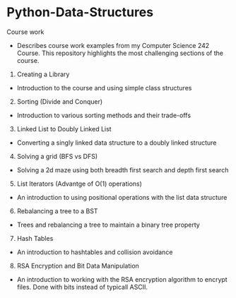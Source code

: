 # Python-Data-Structures
Course work
- Describes course work examples from my Computer Science 242 Course. This repository highlights the most challenging sections of the course.

1. Creating a Library
- Introduction to the course and using simple class structures

2. Sorting (Divide and Conquer)
- Introduction to various sorting methods and their trade-offs

3. Linked List to Doubly Linked List
- Converting a singly linked data structure to a doubly linked structure

4. Solving a grid (BFS vs DFS)
- Solving a 2d maze using both breadth first search and depth first search

5. List Iterators (Advantge of O(1) operations)
- An introduction to using positional operations with the list data structure

6. Rebalancing a tree to a BST
- Trees and rebalancing a tree to maintain a binary tree property

7. Hash Tables
- An introduction to hashtables and collision avoidance

8. RSA Encryption and Bit Data Manipulation
- An introduction to working with the RSA encryption algorithm to encrypt files. Done with bits instead of typicall ASCII.
